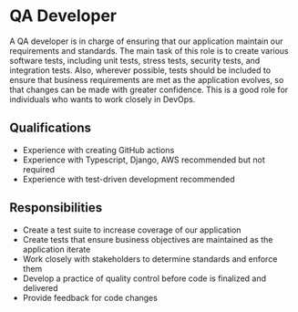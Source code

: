 # QA Developer

A QA developer is in charge of ensuring that our application maintain our requirements and standards. The main task of this role is to create various software tests, including unit tests, stress tests, security tests, and integration tests. Also, wherever possible, tests should be included to ensure that business requirements are met as the application evolves, so that changes can be made with greater confidence. This is a good role for individuals who wants to work closely in DevOps.

## Qualifications

- Experience with creating GitHub actions
- Experience with Typescript, Django, AWS recommended but not required
- Experience with test-driven development recommended

## Responsibilities

- Create a test suite to increase coverage of our application
- Create tests that ensure business objectives are maintained as the application iterate
- Work closely with stakeholders to determine standards and enforce them
- Develop a practice of quality control before code is finalized and delivered
- Provide feedback for code changes
